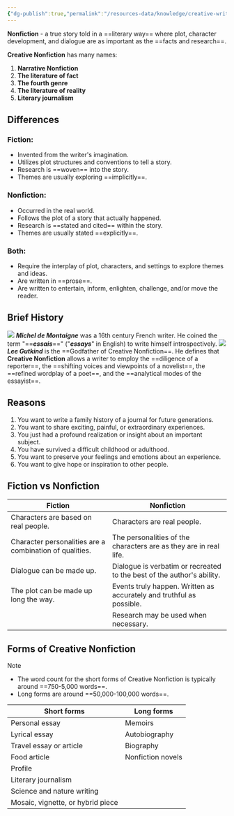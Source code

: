 ```yaml
---
{"dg-publish":true,"permalink":"/resources-data/knowledge/creative-writing/creative-nonfiction/"}
---
```


**Nonfiction** - a true story told in a ==literary way== where plot, character development, and dialogue are as important as the ==facts and research==. 

**Creative Nonfiction** has many names:
1. **Narrative Nonfiction**
2. **The literature of fact**
3. **The fourth genre**
4. **The literature of reality**
5. **Literary journalism**

## Differences
### Fiction:
* Invented from the writer's imagination.
* Utilizes plot structures and conventions to tell a story.
* Research is ==woven== into the story.
* Themes are usually exploring ==implicitly==.
### Nonfiction:
* Occurred in the real world.
* Follows the plot of a story that actually happened.
* Research is ==stated and cited== within the story.
* Themes are usually stated ==explicitly==.
### Both:
* Require the interplay of plot, characters, and settings to explore themes and ideas.
* Are written in ==prose==.
* Are written to entertain, inform, enlighten, challenge, and/or move the reader.

## Brief History
![](https://upload.wikimedia.org/wikipedia/commons/5/5a/Portrait_of_Michel_de_Montaigne%2C_circa_unknown.jpg)
***Michel de Montaigne*** was a 16th century French writer. He coined the term "==***essais***==" ("***essays***" in English) to write himself introspectively.
![](https://upload.wikimedia.org/wikipedia/commons/8/86/Head-Shot-Closed-Jacket-2015.jpg)
***Lee Gutkind*** is the ==Godfather of Creative Nonfiction==. He defines that **Creative Nonfiction** allows a writer to employ the ==diligence of a reporter==, the ==shifting voices and viewpoints of a novelist==, the ==refined wordplay of a poet==, and the ==analytical modes of the essayist==.

## Reasons
1. You want to write a family history of a journal for future generations.
2. You want to share exciting, painful, or extraordinary experiences.
3. You just had a profound realization or insight about an important subject.
4. You have survived a difficult childhood or adulthood.
5. You want to preserve your feelings and emotions about an experience.
6. You want to give hope or inspiration to other people.

## Fiction vs Nonfiction
| **Fiction**                                             | **Nonfiction**                                                         |
| ------------------------------------------------------- | ---------------------------------------------------------------------- |
| Characters are based on real people.                    | Characters are real people.                                            |
| Character personalities are a combination of qualities. | The personalities of the characters are as they are in real life.      |
| Dialogue can be made up.                                | Dialogue is verbatim or recreated to the best of the author's ability. |
| The plot can be made up long the way.                   | Events truly happen. Written as accurately and truthful as possible.   |
|                                                         | Research may be used when necessary.                                   |
## Forms of Creative Nonfiction

> [!note]
> * The word count for the short forms of Creative Nonfiction is typically around ==750-5,000 words==.
> * Long forms are around ==50,000-100,000 words==.

| Short forms                       | Long forms        |
| --------------------------------- | ----------------- |
| Personal essay                    | Memoirs           |
| Lyrical essay                     | Autobiography     |
| Travel essay or article           | Biography         |
| Food article                      | Nonfiction novels |
| Profile                           |                   |
| Literary journalism               |                   |
| Science and nature writing        |                   |
| Mosaic, vignette, or hybrid piece |                   |



